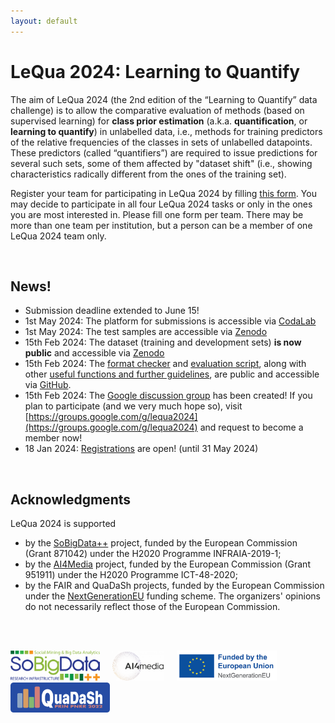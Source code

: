 ```yaml
---
layout: default
---
```


# LeQua 2024: Learning to Quantify

The aim of LeQua 2024 (the 2nd edition of the “Learning to Quantify” data challenge) is to allow the comparative evaluation of methods (based on supervised learning) for **class prior estimation** (a.k.a. **quantification**, or **learning to quantify**) in unlabelled data, i.e., methods for training predictors of the relative frequencies of the classes in sets of unlabelled datapoints. These predictors (called “quantifiers”) are required to issue predictions for several such sets, some of them affected by "dataset shift" (i.e., showing characteristics radically different from the ones of the training set). 

Register your team for participating in LeQua 2024 by filling [this form](https://forms.gle/1U8g9fP5qzzpF5TJ6). You may decide to participate in all four LeQua 2024 tasks or only in the ones you are most interested in. Please fill one form per team. There may be more than one team per institution, but a person can be a member of one LeQua 2024 team only.
  
<br /> 

## News!
<!-- BEGIN COMMENTED BLOCK
* 7 Aug 2022: The LeQua 2022 session at CLEF 2022 in Bologna, Italy will take place on Wednesday, September 7, from 15:30 to 18:50; all times are CEST.
* 30 May 2022: We are delighted to announce that the LeQua 2022 session at CLEF 2022 in Bologna will host a keynote talk by [George Forman](https://scholar.google.com/citations?hl=en&user=r0a222QAAAAJ) (Amazon Research)
* 28 May 2022: The submission period for participants' papers is now over; thanks to the teams who have submitted their papers! 
* 11 May 2022: The submission period is now over; thanks to the teams who have submitted their runs! The test set (with labels) **is now public** and accessible via [Zenodo](https://doi.org/10.5281/zenodo.5734464)! 
* 22 April 2022: The test set (with labels omitted) **is now public** and accessible via [Zenodo](https://doi.org/10.5281/zenodo.5734464)! You can now submit your results via [CodaLab](https://codalab.lisn.upsaclay.fr/competitions/4134)!
END COMMENTED BLOCK -->
* Submission deadline extended to June 15! 
* 1st May 2024: The platform for submissions is accessible via [CodaLab](https://codalab.lisn.upsaclay.fr/competitions/18965)
* 1st May 2024: The test samples are accessible via [Zenodo](https://doi.org/10.5281/zenodo.10654474)
* 15th Feb 2024: The dataset (training and development sets) **is now public** and accessible via [Zenodo](https://doi.org/10.5281/zenodo.10654474)
* 15th Feb 2024: The [format checker](https://github.com/HLT-ISTI/LeQua2024_scripts/blob/main/format_checker.py) and [evaluation script](https://github.com/HLT-ISTI/LeQua2024_scripts/blob/main/evaluate.py), along with other [useful functions and further guidelines](https://github.com/HLT-ISTI/LeQua2024_scripts), are public and accessible via [GitHub](https://github.com/HLT-ISTI/LeQua2024_scripts).
* 15th Feb 2024: The [Google discussion group](https://groups.google.com/g/lequa2024) has been created! If you plan to participate (and we very much hope so), visit [https://groups.google.com/g/lequa2024](https://groups.google.com/g/lequa2024) and request to become a member now!
* 18 Jan 2024: [Registrations](https://forms.gle/1U8g9fP5qzzpF5TJ6) are open! (until 31 May 2024)

<!-- BEGIN COMMENTED BLOCK
Follow us on Twitter: [@LeQua2024](https://twitter.com/LeQua2024)
END COMMENTED BLOCK -->

<br /> 

## Acknowledgments

LeQua 2024 is supported 
* by the [SoBigData++](https://plusplus.sobigdata.eu) project, funded by the European Commission (Grant 871042) under the H2020 Programme INFRAIA-2019-1;
* by the [AI4Media](https://www.ai4media.eu) project, funded by the European Commission (Grant 951911) under the H2020 Programme ICT-48-2020;
* by the FAIR and QuaDaSh projects, funded by the European Commission under the [NextGenerationEU](https://next-generation-eu.europa.eu/index_en) funding scheme.
The organizers' opinions do not necessarily reflect those of the European Commission.

<br /> <br /> 

<img src="SoBigData.png" alt="drawing" style="height: 5vw"/>&nbsp;&nbsp;&nbsp;&nbsp;
<img src="AI4Media.png" alt="drawing" style="height: 5vw"/>&nbsp;&nbsp;&nbsp;&nbsp;
<img src="nextgeneu_en-1024x306.jpg" alt="drawing" style="height: 5vw"/>&nbsp;&nbsp;&nbsp;&nbsp;
<img src="LogoQuaDaSh.png" alt="drawing" style="height: 5vw"/>
